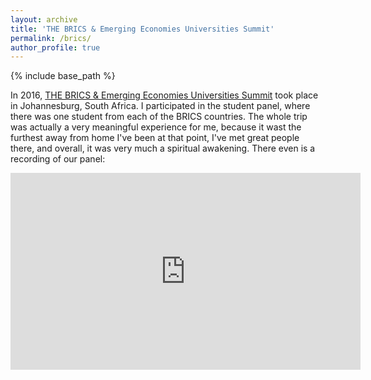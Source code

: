 ```yaml
---
layout: archive
title: 'THE BRICS & Emerging Economies Universities Summit'
permalink: /brics/
author_profile: true
---
```


{% include base_path %}

In 2016, <a href="https://www.timeshighereducation.com/world-university-rankings/brics-emerging-economies-universities-summit-take-place-johannesburg">THE BRICS & Emerging Economies Universities Summit</a>
took place in Johannesburg, South Africa. I participated in the student panel, where there was one student from each
of the BRICS countries. The whole trip was actually a very meaningful experience for me, because it wast the furthest
away from home I've been at that point, I've met great people there, and overall, it was very much a
spiritual awakening. There even is a recording of our panel:

<iframe width="560" height="315" src="https://www.youtube.com/embed/L_BkvQB0yzc" title="YouTube video player" frameborder="0" allow="accelerometer; autoplay; clipboard-write; encrypted-media; gyroscope; picture-in-picture" allowfullscreen></iframe>